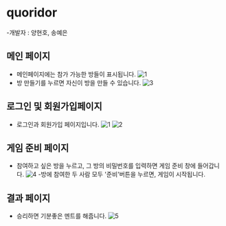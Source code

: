 # quoridor
-개발자 : 양현호, 송예은

## 메인 페이지
- 메인페이지에는 참가 가능한 방들이 표시됩니다.
![1](https://user-images.githubusercontent.com/86706463/127528641-3d88839e-8469-409a-b229-d1a1823ea6a3.JPG)
- 방 만들기를 누르면 자신이 방을 만들 수 있습니다.
![3](https://user-images.githubusercontent.com/86706463/127528671-d0a9b81e-6fd8-479d-94b4-c3e04db94517.JPG)

## 로그인 및 회원가입페이지
- 로그인과 회원가입 페이지입니다.
![1](https://user-images.githubusercontent.com/86706463/127528703-e70e30b2-eefb-4e84-872e-cb9a1abf98df.JPG)
![2](https://user-images.githubusercontent.com/86706463/127528714-53e81e2d-6e87-4c85-a611-cce4117a54cb.JPG)


## 게임 준비 페이지
- 참여하고 싶은 방을 누르고, 그 방의 비밀번호를 입력하면 게임 준비 창에 들어갑니다.
![4](https://user-images.githubusercontent.com/86706463/127528836-a9ebdc99-7a71-4011-9d80-cfd3b0c30788.JPG)
-방에 참여한 두 사람 모두 '준비'버튼을 누르면, 게임이 시작됩니다.





## 결과 페이지
- 승리하면 기분좋은 멘트를 해줍니다.
![5](https://user-images.githubusercontent.com/86706463/127528795-0bf27bd5-e908-4830-b768-54fbcc25aab4.JPG)

